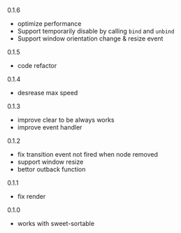0.1.6
* optimize performance
* Support temporarily disable by calling `bind` and `unbind`
* Support window orientation change & resize event

0.1.5
* code refactor

0.1.4
* desrease max speed

0.1.3
* improve clear to be always works
* improve event handler

0.1.2
* fix transition event not fired when node removed
* support window resize
* bettor outback function

0.1.1
* fix render

0.1.0
* works with sweet-sortable
